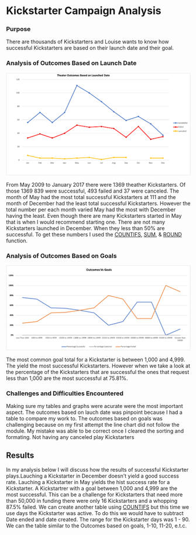 # Kickstarter Campaign Analysis

### Purpose
 There are thousands of Kickstarters and Louise wants to know how successful Kickstarters are based on their launch date and their goal. 
  
### Analysis of Outcomes Based on Launch Date
![Theather Outcomes vs Lauch](https://github.com/AmirO8/kickstarter-analysis/blob/main/Theater_Outcomes_vs_Launch.png)

   From May 2009 to January 2017 there were 1369 theather Kickstarters. Of those 1369 839 were successful, 493 failed and 37 were canceled. The month of May had the most total successful Kickstarters at 111 and the month of December had the least total successful Kickstarters. However the total number per each month varied May had the most with December having the least. 
   Even though there are many Kickstarters started in May that is when I would recommend starting one. There are not many Kickstarters launched in December. When they less than 50% are successful. To get these numbers I used the [COUNTIFS](https://support.microsoft.com/en-us/office/countifs-function-dda3dc6e-f74e-4aee-88bc-aa8c2a866842), [SUM](https://support.microsoft.com/en-us/office/sum-function-043e1c7d-7726-4e80-8f32-07b23e057f89), & [ROUND](https://support.microsoft.com/en-us/office/round-function-c018c5d8-40fb-4053-90b1-b3e7f61a213c) function.

### Analysis of Outcomes Based on Goals
![Theather Outcomes Based on Launch Date](https://github.com/AmirO8/kickstarter-analysis/blob/main/Outcomes_vs_Goals.png)

  The most common goal total for a Kickstarter is between 1,000 and 4,999. The yield the most successful Kickstarters. However when we take a look at the percentage of the Kickstarters that are successful the ones that request less than 1,000 are the most successful at 75.81%. 

### Challenges and Difficulties Encountered
 Making sure my tables and graphs were acurate were the most important aspect. The outcomes based on lauch date was pinpoint because I had a table to compare my work to. The outcomes based on goals was challenging because on my first attempt the line chart did not follow the module. 
 My mistake was able to be correct once I cleared the sorting and formating. Not having any canceled play Kickstarters 

## Results
   In my analysis below I will discuss how the results of successful Kickstarter plays.Lauching a Kickstarter in December doesn't yield a good success rate. Lauching a Kickstarter in May yields the hist success rate for a Kickstarter. A Kickstartrer with a goal between 1,000 and 4,999 are the most successful. This can be a challenge for Kickstarters that need more than 50,000 in funding there were only 16 Kickstarters and a whopping 87.5% failed.
   We can create another table using [COUNTIFS](https://support.microsoft.com/en-us/office/countifs-function-dda3dc6e-f74e-4aee-88bc-aa8c2a866842) but this time we use days the Kickstarter was active. To do this we would have to subtract Date ended and date created. The range for the Kickstarter days was 1 - 90. We can the table similar to the Outcomes based on goals, 1-10, 11-20, e.t.c. 

